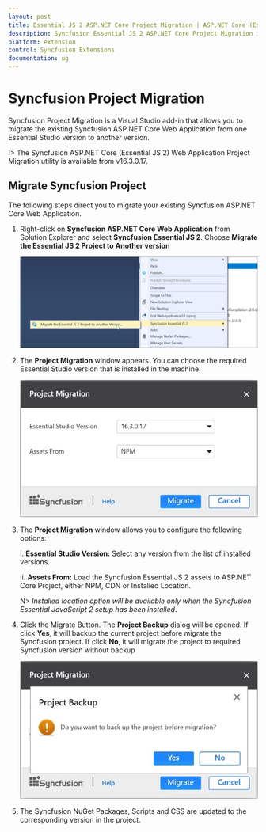 ```yaml
---
layout: post
title: Essential JS 2 ASP.NET Core Project Migration | ASP.NET Core (Essential JS 2) | Syncfusion
description: Syncfusion Essential JS 2 ASP.NET Core Project Migration is a Visual Studio add-in that allows you to migrate the existing Syncfusion Essential JS 2 ASP.NET Core Web Application from one Essential Studio version to another version
platform: extension
control: Syncfusion Extensions
documentation: ug
---
```


# Syncfusion Project Migration

Syncfusion Project Migration is a Visual Studio add-in that allows you to migrate the existing Syncfusion ASP.NET Core Web Application from one Essential Studio version to another version.

I> The Syncfusion ASP.NET Core (Essential JS 2) Web Application Project Migration utility is available from v16.3.0.17.

## Migrate Syncfusion Project 

The following steps direct you to migrate your existing Syncfusion ASP.NET Core Web Application. 

1. Right-click on **Syncfusion ASP.NET Core Web Application** from Solution Explorer and select **Syncfusion Essential JS 2**. Choose **Migrate the Essential JS 2 Project to Another version**

   ![](Project-Migration_images/Project-Migration_img1.jpg)

2. The **Project Migration** window appears. You can choose the required Essential Studio version that is installed in the machine. 

   ![](Project-Migration_images/Project-Migration_img2.jpg)

3. The **Project Migration** window allows you to configure the following options:

   i. **Essential Studio Version:** Select any version from the list of installed versions.
   
   ii. **Assets From:** Load the Syncfusion Essential JS 2 assets to ASP.NET Core Project, either NPM, CDN or Installed Location.
   
   N> *Installed location option will be available only when the Syncfusion Essential JavaScript 2 setup has been installed*.
   
4. Click the Migrate Button. The **Project Backup** dialog will be opened. If click **Yes**, it will backup the current project before migrate the Syncfusion project. If click **No**, it will migrate the project to required Syncfusion version without backup
   
   ![](Project-Migration_images/Project-Migration_img3.jpg)
      
5. The Syncfusion NuGet Packages, Scripts and CSS are updated to the corresponding version in the project.

